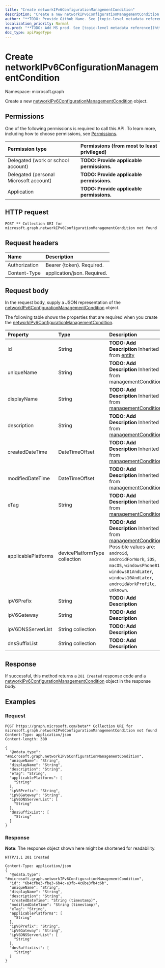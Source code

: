 ```yaml
---
title: "Create networkIPv6ConfigurationManagementCondition"
description: "Create a new networkIPv6ConfigurationManagementCondition object."
author: "**TODO: Provide Github Name. See [topic-level metadata reference](https://msgo.azurewebsites.net/add/document/guidelines/metadata.html#topic-level-metadata)**"
localization_priority: Normal
ms.prod: "**TODO: Add MS prod. See [topic-level metadata reference](https://msgo.azurewebsites.net/add/document/guidelines/metadata.html#topic-level-metadata)**"
doc_type: apiPageType
---
```


# Create networkIPv6ConfigurationManagementCondition
Namespace: microsoft.graph

Create a new [networkIPv6ConfigurationManagementCondition](../resources/networkipv6configurationmanagementcondition.md) object.

## Permissions
One of the following permissions is required to call this API. To learn more, including how to choose permissions, see [Permissions](/graph/permissions-reference).

|Permission type|Permissions (from most to least privileged)|
|:---|:---|
|Delegated (work or school account)|**TODO: Provide applicable permissions.**|
|Delegated (personal Microsoft account)|**TODO: Provide applicable permissions.**|
|Application|**TODO: Provide applicable permissions.**|

## HTTP request

<!-- {
  "blockType": "ignored"
}
-->
``` http
POST ** Collection URI for microsoft.graph.networkIPv6ConfigurationManagementCondition not found
```

## Request headers
|Name|Description|
|:---|:---|
|Authorization|Bearer {token}. Required.|
|Content-Type|application/json. Required.|

## Request body
In the request body, supply a JSON representation of the [networkIPv6ConfigurationManagementCondition](../resources/networkipv6configurationmanagementcondition.md) object.

The following table shows the properties that are required when you create the [networkIPv6ConfigurationManagementCondition](../resources/networkipv6configurationmanagementcondition.md).

|Property|Type|Description|
|:---|:---|:---|
|id|String|**TODO: Add Description** Inherited from [entity](../resources/entity.md)|
|uniqueName|String|**TODO: Add Description** Inherited from [managementCondition](../resources/intune-managementcondition.md)|
|displayName|String|**TODO: Add Description** Inherited from [managementCondition](../resources/intune-managementcondition.md)|
|description|String|**TODO: Add Description** Inherited from [managementCondition](../resources/intune-managementcondition.md)|
|createdDateTime|DateTimeOffset|**TODO: Add Description** Inherited from [managementCondition](../resources/intune-managementcondition.md)|
|modifiedDateTime|DateTimeOffset|**TODO: Add Description** Inherited from [managementCondition](../resources/intune-managementcondition.md)|
|eTag|String|**TODO: Add Description** Inherited from [managementCondition](../resources/intune-managementcondition.md)|
|applicablePlatforms|devicePlatformType collection|**TODO: Add Description** Inherited from [managementCondition](../resources/intune-managementcondition.md). Possible values are: `android`, `androidForWork`, `iOS`, `macOS`, `windowsPhone81`, `windows81AndLater`, `windows10AndLater`, `androidWorkProfile`, `unknown`.|
|ipV6Prefix|String|**TODO: Add Description**|
|ipV6Gateway|String|**TODO: Add Description**|
|ipV6DNSServerList|String collection|**TODO: Add Description**|
|dnsSuffixList|String collection|**TODO: Add Description**|



## Response

If successful, this method returns a `201 Created` response code and a [networkIPv6ConfigurationManagementCondition](../resources/networkipv6configurationmanagementcondition.md) object in the response body.

## Examples

### Request
<!-- {
  "blockType": "request",
  "name": "create_networkipv6configurationmanagementcondition_from_"
}
-->
``` http
POST https://graph.microsoft.com/beta** Collection URI for microsoft.graph.networkIPv6ConfigurationManagementCondition not found
Content-Type: application/json
Content-length: 380

{
  "@odata.type": "#microsoft.graph.networkIPv6ConfigurationManagementCondition",
  "uniqueName": "String",
  "displayName": "String",
  "description": "String",
  "eTag": "String",
  "applicablePlatforms": [
    "String"
  ],
  "ipV6Prefix": "String",
  "ipV6Gateway": "String",
  "ipV6DNSServerList": [
    "String"
  ],
  "dnsSuffixList": [
    "String"
  ]
}
```


### Response
**Note:** The response object shown here might be shortened for readability.
<!-- {
  "blockType": "response",
  "truncated": true,
  "@odata.type": "microsoft.graph.networkIPv6ConfigurationManagementCondition"
}
-->
``` http
HTTP/1.1 201 Created

Content-Type: application/json
{
  "@odata.type": "#microsoft.graph.networkIPv6ConfigurationManagementCondition",
  "id": "6b4cfbe3-fbe3-6b4c-e3fb-4c6be3fb4c6b",
  "uniqueName": "String",
  "displayName": "String",
  "description": "String",
  "createdDateTime": "String (timestamp)",
  "modifiedDateTime": "String (timestamp)",
  "eTag": "String",
  "applicablePlatforms": [
    "String"
  ],
  "ipV6Prefix": "String",
  "ipV6Gateway": "String",
  "ipV6DNSServerList": [
    "String"
  ],
  "dnsSuffixList": [
    "String"
  ]
}
```

